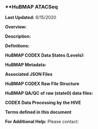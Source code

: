 ### **HuBMAP ATACSeq

**Last Updated:** 6/15/2020

**Overview:** 

**Description:** 

**Definitions:** 

**HuBMAP CODEX Data States (Levels):**

**HuBMAP Metadata:** 

**Associated JSON Files**

**HuBMAP CODEX Raw File Structure**

**HuBMAP QA/QC of raw (state0) data files:**

**CODEX Data Processing by the HIVE**

**Terms defined in this document**

**For Additional Help:** Please contact:
<!--stackedit_data:
eyJoaXN0b3J5IjpbLTQyMDQyOTY5OSwtMjA4ODc0NjYxMiw3Mz
A5OTgxMTZdfQ==
-->